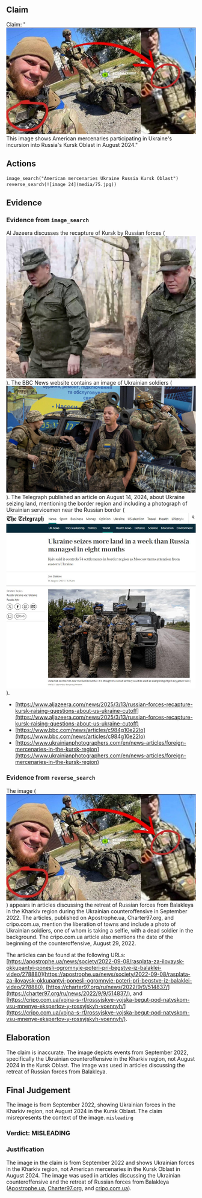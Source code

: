 ## Claim
Claim: "![image 24](media/75.jpg) This image shows American mercenaries participating in Ukraine's incursion into Russia's Kursk Oblast in August 2024."

## Actions
```
image_search("American mercenaries Ukraine Russia Kursk Oblast")
reverse_search(![image 24](media/75.jpg))
```

## Evidence
### Evidence from `image_search`
Al Jazeera discusses the recapture of Kursk by Russian forces (![image 2749](media/2025-08-07_21-06-1754600768-891333.jpg)). The BBC News website contains an image of Ukrainian soldiers (![image 2750](media/2025-08-07_21-06-1754600769-463391.jpg)). The Telegraph published an article on August 14, 2024, about Ukraine seizing land, mentioning the border region and including a photograph of Ukrainian servicemen near the Russian border (![image 2751](media/2025-08-07_21-06-1754600769-877516.jpg)).

*   [https://www.aljazeera.com/news/2025/3/13/russian-forces-recapture-kursk-raising-questions-about-us-ukraine-cutoff](https://www.aljazeera.com/news/2025/3/13/russian-forces-recapture-kursk-raising-questions-about-us-ukraine-cutoff)
*   [https://www.bbc.com/news/articles/c984g10e22lo](https://www.bbc.com/news/articles/c984g10e22lo)
*   [https://www.ukrainianphotographers.com/en/news-articles/foreign-mercenaries-in-the-kursk-region](https://www.ukrainianphotographers.com/en/news-articles/foreign-mercenaries-in-the-kursk-region)

### Evidence from `reverse_search`
The image (![image 24](media/75.jpg)) appears in articles discussing the retreat of Russian forces from Balakleya in the Kharkiv region during the Ukrainian counteroffensive in September 2022. The articles, published on Apostrophe.ua, Charter97.org, and cripo.com.ua, mention the liberation of towns and include a photo of Ukrainian soldiers, one of whom is taking a selfie, with a dead soldier in the background. The cripo.com.ua article also mentions the date of the beginning of the counteroffensive, August 29, 2022.

The articles can be found at the following URLs: [https://apostrophe.ua/news/society/2022-09-08/rasplata-za-ilovaysk-okkupantyi-ponesli-ogromnyie-poteri-pri-begstve-iz-balaklei-video/278880](https://apostrophe.ua/news/society/2022-09-08/rasplata-za-ilovaysk-okkupantyi-ponesli-ogromnyie-poteri-pri-begstve-iz-balaklei-video/278880), [https://charter97.org/ru/news/2022/9/9/514837/](https://charter97.org/ru/news/2022/9/9/514837/), and [https://cripo.com.ua/vojna-s-rf/rossyjskye-vojska-begut-pod-natyskom-vsu-mnenye-ekspertov-y-rossyjskyh-voennyh/](https://cripo.com.ua/vojna-s-rf/rossyjskye-vojska-begut-pod-natyskom-vsu-mnenye-ekspertov-y-rossyjskyh-voennyh/).


## Elaboration
The claim is inaccurate. The image depicts events from September 2022, specifically the Ukrainian counteroffensive in the Kharkiv region, not August 2024 in the Kursk Oblast. The image was used in articles discussing the retreat of Russian forces from Balakleya.


## Final Judgement
The image is from September 2022, showing Ukrainian forces in the Kharkiv region, not August 2024 in the Kursk Oblast. The claim misrepresents the context of the image. `misleading`

### Verdict: MISLEADING

### Justification
The image in the claim is from September 2022 and shows Ukrainian forces in the Kharkiv region, not American mercenaries in the Kursk Oblast in August 2024. The image was used in articles discussing the Ukrainian counteroffensive and the retreat of Russian forces from Balakleya ([Apostrophe.ua](https://apostrophe.ua/news/society/2022-09-08/rasplata-za-ilovaysk-okkupantyi-ponesli-ogromnyie-poteri-pri-begstve-iz-balaklei-video/278880), [Charter97.org](https://charter97.org/ru/news/2022/9/9/514837/), and [cripo.com.ua](https://cripo.com.ua/vojna-s-rf/rossyjskye-vojska-begut-pod-natyskom-vsu-mnenye-ekspertov-y-rossyjskyh-voennyh/)).
